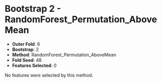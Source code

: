 # Bootstrap 2 - RandomForest_Permutation_AboveMean

- **Outer Fold**: 6
- **Bootstrap**: 2
- **Method**: RandomForest_Permutation_AboveMean
- **Fold Seed**: 48
- **Features Selected**: 0

No features were selected by this method.
